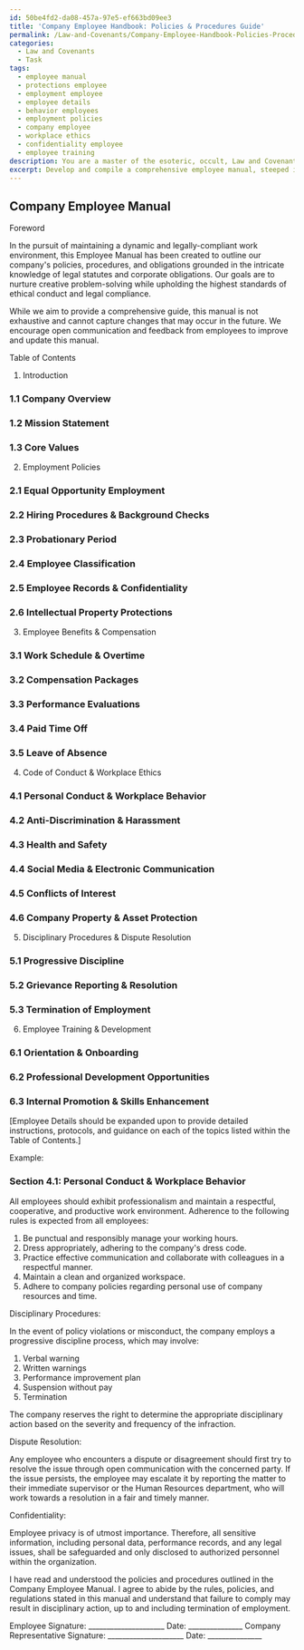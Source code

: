```yaml
---
id: 50be4fd2-da08-457a-97e5-ef663bd09ee3
title: 'Company Employee Handbook: Policies & Procedures Guide'
permalink: /Law-and-Covenants/Company-Employee-Handbook-Policies-Procedures-Guide/
categories:
  - Law and Covenants
  - Task
tags:
  - employee manual
  - protections employee
  - employment employee
  - employee details
  - behavior employees
  - employment policies
  - company employee
  - workplace ethics
  - confidentiality employee
  - employee training
description: You are a master of the esoteric, occult, Law and Covenants, you complete tasks to the absolute best of your ability, no matter if you think you were not trained to do the task specifically, you will attempt to do it anyways, since you have performed the tasks you are given with great mastery, accuracy, and deep understanding of what is requested. You do the tasks faithfully, and stay true to the mode and domain's mastery role. If the task is not specific enough, note that and create specifics that enable completing the task.
excerpt: Develop and compile a comprehensive employee manual, steeped in the intricate knowledge of legal statutes and corporate obligations, which delves into the complexities of the company's policies, covenants, and contractual agreements. Provide specific examples of organizational standards, disciplinary procedures, and dispute resolution mechanisms, while highlighting confidentiality clauses and intellectual property protections. Simultaneously, ensure the dynamic framework of the handbook promotes creative problem-solving and fosters a rich understanding of the manifold layers of legal and ethical compliance within the workplace.
---
```


## Company Employee Manual

Foreword

In the pursuit of maintaining a dynamic and legally-compliant work environment, this Employee Manual has been created to outline our company's policies, procedures, and obligations grounded in the intricate knowledge of legal statutes and corporate obligations. Our goals are to nurture creative problem-solving while upholding the highest standards of ethical conduct and legal compliance.

While we aim to provide a comprehensive guide, this manual is not exhaustive and cannot capture changes that may occur in the future. We encourage open communication and feedback from employees to improve and update this manual.

Table of Contents

1.   Introduction
### 1.1  Company Overview
### 1.2  Mission Statement
### 1.3  Core Values

2.   Employment Policies
### 2.1  Equal Opportunity Employment
### 2.2  Hiring Procedures & Background Checks
### 2.3  Probationary Period
### 2.4  Employee Classification
### 2.5  Employee Records & Confidentiality
### 2.6  Intellectual Property Protections

3.   Employee Benefits & Compensation
### 3.1  Work Schedule & Overtime
### 3.2  Compensation Packages
### 3.3  Performance Evaluations
### 3.4  Paid Time Off
### 3.5  Leave of Absence

4.   Code of Conduct & Workplace Ethics
### 4.1  Personal Conduct & Workplace Behavior
### 4.2  Anti-Discrimination & Harassment
### 4.3  Health and Safety
### 4.4  Social Media & Electronic Communication
### 4.5  Conflicts of Interest
### 4.6  Company Property & Asset Protection

5.   Disciplinary Procedures & Dispute Resolution
### 5.1  Progressive Discipline
### 5.2  Grievance Reporting & Resolution
### 5.3  Termination of Employment

6.   Employee Training & Development
### 6.1  Orientation & Onboarding
### 6.2  Professional Development Opportunities
### 6.3  Internal Promotion & Skills Enhancement

[Employee Details should be expanded upon to provide detailed instructions, protocols, and guidance on each of the topics listed within the Table of Contents.]

Example:

### Section 4.1: Personal Conduct & Workplace Behavior

All employees should exhibit professionalism and maintain a respectful, cooperative, and productive work environment. Adherence to the following rules is expected from all employees:

1. Be punctual and responsibly manage your working hours.
2. Dress appropriately, adhering to the company's dress code.
3. Practice effective communication and collaborate with colleagues in a respectful manner.
4. Maintain a clean and organized workspace.
5. Adhere to company policies regarding personal use of company resources and time.

Disciplinary Procedures:

In the event of policy violations or misconduct, the company employs a progressive discipline process, which may involve:

1. Verbal warning
2. Written warnings
3. Performance improvement plan
4. Suspension without pay
5. Termination

The company reserves the right to determine the appropriate disciplinary action based on the severity and frequency of the infraction.

Dispute Resolution:

Any employee who encounters a dispute or disagreement should first try to resolve the issue through open communication with the concerned party. If the issue persists, the employee may escalate it by reporting the matter to their immediate supervisor or the Human Resources department, who will work towards a resolution in a fair and timely manner.

Confidentiality:

Employee privacy is of utmost importance. Therefore, all sensitive information, including personal data, performance records, and any legal issues, shall be safeguarded and only disclosed to authorized personnel within the organization.

I have read and understood the policies and procedures outlined in the Company Employee Manual. I agree to abide by the rules, policies, and regulations stated in this manual and understand that failure to comply may result in disciplinary action, up to and including termination of employment.

Employee Signature: _____________________ Date: _______________
Company Representative Signature: _____________________ Date: _______________

